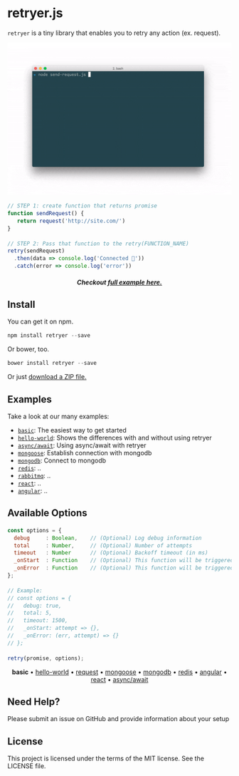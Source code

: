# retryer.js

`retryer` is a tiny library that enables you to retry any action (ex. request).

<p align="center">
  <img src="https://github.com/ykrevnyi/reconnect/blob/docs/docs/retryer-v1.5.1.gif" alt="retryer.js intro"/>
</p>

```javascript
// STEP 1: create function that returns promise
function sendRequest() {
   return request('http://site.com/')
}

// STEP 2: Pass that function to the retry(FUNCTION_NAME)
retry(sendRequest)
  .then(data => console.log('Connected 🎉'))
  .catch(error => console.log('error'))
```

<h5 align="center">Checkout <a href="#">full example here.</a></h5>

## Install
You can get it on npm.
```javascript
npm install retryer --save
```

Or bower, too.
```javascript
bower install retryer --save
```

Or just [download a ZIP file.](https://github.com/ykrevnyi/reconnect/archive/master.zip)

## Examples

Take a look at our many examples:

- [`basic`](https://github.com/ykrevnyi/reconnect/blob/docs/examples/basic.js): The easiest way to get started
- [`hello-world`](https://github.com/ykrevnyi/reconnect/blob/docs/examples/hello-world.js): Shows the differences with and without using retryer
- [`async/await`](https://github.com/ykrevnyi/reconnect/blob/docs/examples/async-await.js): Using async/await with retryer
- [`mongoose`](https://github.com/ykrevnyi/reconnect/blob/docs/examples/mongoose.js): Establish connection with mongodb
- [`mongodb`](https://github.com/ykrevnyi/reconnect/blob/docs/examples/mongodb.js): Connect to mongodb
- [`redis`](https://github.com/ykrevnyi/reconnect/blob/docs/examples/redis.js): ..
- [`rabbitmq`](https://github.com/ykrevnyi/reconnect/blob/docs/examples/rabbitmq.js): ..
- [`react`](https://github.com/ykrevnyi/reconnect/blob/docs/examples/rabbitmq.js): ..
- [`angular`](https://github.com/ykrevnyi/reconnect/blob/docs/examples/rabbitmq.js): ..

## Available Options

```javascript
const options = {
  debug     : Boolean,    // (Optional) Log debug information
  total     : Number,     // (Optional) Number of attempts
  timeout   : Number      // (Optional) Backoff timeout (in ms)
  _onStart  : Function    // (Optional) This function will be triggered on start of each attempt
  _onError  : Function    // (Optional) This function will be triggered on error of each attempt
};

// Example:
// const options = {
//   debug: true,
//   total: 5,
//   timeout: 1500,
//   _onStart: attempt => {},
//   _onError: (err, attempt) => {}
// };

retry(promise, options);
```

<p align="center">
  <b>basic</b> &bull;
  <a href="https://github.com/ykrevnyi/reconnect/blob/docs/examples/hello-world.js">hello-world</a> &bull;
  <a href="https://github.com/ykrevnyi/reconnect/blob/docs/examples/request.js">request</a> &bull;
  <a href="https://github.com/ykrevnyi/reconnect/blob/docs/examples/mongoose.js">mongoose</a> &bull;
  <a href="https://github.com/ykrevnyi/reconnect/blob/docs/examples/mongodb.js">mongodb</a> &bull;
  <a href="https://github.com/ykrevnyi/reconnect/blob/docs/examples/redis.js">redis</a> &bull;
  <a href="https://github.com/ykrevnyi/reconnect/blob/docs/examples/angular.js">angular</a> &bull;
  <a href="https://github.com/ykrevnyi/reconnect/blob/docs/examples/react.js">react</a> &bull;
  <a href="https://github.com/ykrevnyi/reconnect/blob/docs/examples/react.js">async/await</a>
</p>

## Need Help?
Please submit an issue on GitHub and provide information about your setup

## License
This project is licensed under the terms of the MIT license. See the LICENSE file.
